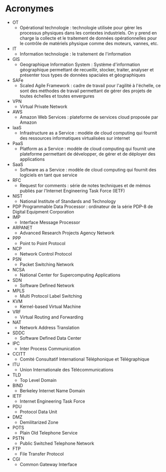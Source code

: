 # Acronymes

- OT
    - Opérational technologie : technologie utilisée pour gérer les processus physiques dans les contextes industriels. On y prend en charge la collecte et le traitement de données opérationnelles pour le contrôle de matériels physique comme des moteurs, vannes, etc.
- IT
    - Information technologie : le traitement de l'information
- GIS
    - Geographique Information System : Système d'information géographique permettant de recueillir, stocker, traiter, analyser et présenter tous types de données spaciales et géographiques
- SAFe
    - Scaled Agile Framework : cadre de travail pour l'agilité à l'échelle, ce sont des méthodes de travail permettant de gérer des projets de toutes échelles et toutes envergures
- VPN
    - Virtual Private Network
- AWS
    - Amazon Web Services : plateforme de services cloud proposée par Amazon
- IaaS
    - Infrastructure as a Service : modèle de cloud computing qui fournit des ressources informatiques virtualisées sur internet
- PaaS
    - Platform as a Service : modèle de cloud computing qui fournit une plateforme permettant de développer, de gérer et de déployer des applications
- SaaS
    - Software as a Service : modèle de cloud computing qui fournit des logiciels en tant que service
- RFC
    - Request for comments : série de notes techniques et de mémos publiés par l'Internet Engineering Task Force (IETF)
- NIST
    - National Institute of Standards and Technology
- PDP
    Programmable Data Processor : ordinateur de la série PDP-8 de Digital Equipment Corporation
- IMP
    - Interface Message Processor
- ARPANET
    - Advanced Research Projects Agency Network
- PPP
    - Point to Point Protocol
- NCP
    - Network Control Protocol
- PSN
    - Packet Switching Network
- NCSA
    - National Center for Supercomputing Applications
- SDN
    - Software Defined Network
- MPLS
    - Multi Protocol Label Switching
- KVM
    - Kernel-based Virtual Machine
- VRF
    - Virtual Routing and Forwarding
- NAT
    - Network Address Translation
- SDDC
    - Software Defined Data Center
- IPC
    - Inter Process Communication
- CCITT
    - Comité Consultatif International Téléphonique et Télégraphique
- ITU
    - Union Internationale des Télécommunications 
- TLD
    - Top Level Domain
- BIND
    - Berkeley Internet Name Domain
- IETF
    - Internet Engineering Task Force
- PDU
    - Protocol Data Unit
- DMZ
    - Demilitarized Zone
- POTS
    - Plain Old Telephone Service
- PSTN
    - Public Switched Telephone Network
- FTP 
    - File Transfer Protocol
- CGI
    - Common Gateway Interface